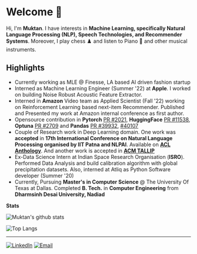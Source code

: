 # Welcome 👋

Hi, I'm <b>Muktan</b>. I have interests in <b>Machine Learning, specifically Natural Language Processing (NLP), Speech Technologies, and Recommender Systems</b>. Moreover, I play chess ♟️ and listen to Piano 🎹 and other musical instruments.

## Highlights
- Currently working as MLE @ Finesse, LA based AI driven fashion startup
- Interned as Machine Learning Engineer (Summer '22) at **Apple**. I worked on building Noise Robust Acoustic Feature Extractor.
- Interned in **Amazon** Video team as Applied Scientist (Fall '22) working on Reinforcement Learning based next-item Recommender. Published and Presented my work at Amazon internal conference as first author.
- Opensource contribution in **Pytorch** [PR #2021](https://github.com/pytorch/ignite/pull/2021), **HuggingFace** [PR #11538](https://github.com/huggingface/transformers/pull/11538), **Optuna** [PR #2709](https://github.com/optuna/optuna/pull/2709) and **Pandas** [PR #39932](https://github.com/pandas-dev/pandas/pull/39932), [#40107](https://github.com/pandas-dev/pandas/pull/40107)
- Couple of Research work in Deep Learning domain. One work was **accepted** in **17th International Conference on Natural Language Processing organised by IIT Patna and NLPAI**. Available on [**ACL Anthology**](https://aclanthology.org/2020.icon-main.56/). And another work is accepted in [**ACM TALLIP**](https://dl.acm.org/doi/full/10.1145/3483446) 
- Ex-Data Science Intern at Indian Space Research Organisation (**ISRO**). Performed Data Analysis and build calibration algorithm with global precipitation datasets. Also, interned at Atliq as Python Software developer (Summer '20)
- Currently, Pursuing **Master's in Computer Science** @ The University Of Texas at Dallas. Completed **B. Tech.** in **Computer Engineering** from **Dharmsinh Desai University, Nadiad**

**Stats**

![Muktan's github stats](https://github-readme-stats.vercel.app/api?username=Muktan&show_icons=true&theme=dark)

![Top Langs](https://github-readme-stats.vercel.app/api/top-langs/?username=Muktan&layout=compact&theme=dark)



---

<a href="https://www.linkedin.com/in/muktan-patel/" target="_blank"><img src="https://img.shields.io/badge/LinkedIn-0077B5?style=for-the-badge&logo=linkedin&logoColor=white" alt="LinkedIn"></a>
<a href="mailto:muktan123@gmail.com" target="_blank"><img src="https://img.shields.io/badge/Gmail-D14836?style=for-the-badge&logo=gmail&logoColor=white" alt="Email"></a>
